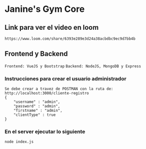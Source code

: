 # Janine's Gym Core

## Link para ver el video en loom
```
https://www.loom.com/share/6393e289e3d24a38acbdbc9ec9d7bb4b
```

## Frontend y Backend

```Frontend: VueJS y Bootstrap```
```Backend: NodeJS, MongoDB y Express```


### Instrucciones para crear el usuario administrador

```
Se debe crear a travez de POSTMAN con la ruta de:
http://localhost:3000/cliente-registro
{
    "username" : "admin",
    "password" : "admin",
    "firstname" : "admin",
    "clientType" : true
}
```

### En el server ejecutar lo siguiente

```
node index.js
```
